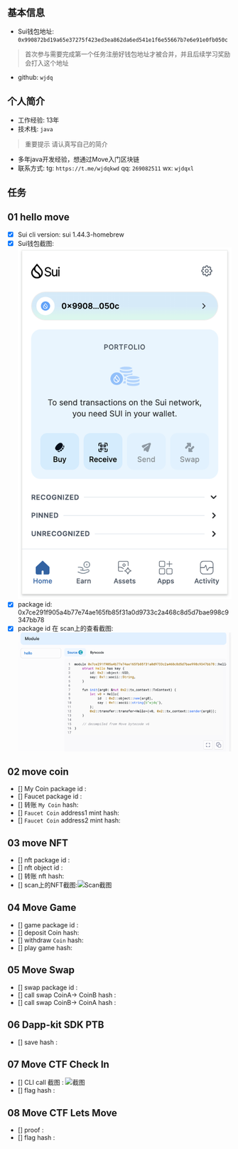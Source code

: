 ## 基本信息

- Sui钱包地址: `0x990872bd19a65e37275f423ed3ea862da6ed541e1f6e55667b7e6e91e0fb050c`

> 首次参与需要完成第一个任务注册好钱包地址才被合并，并且后续学习奖励会打入这个地址

- github: `wjdq`

## 个人简介

- 工作经验: 13年
- 技术栈: `java`

> 重要提示 请认真写自己的简介

- 多年java开发经验，想通过Move入门区块链
- 联系方式: tg: `https://t.me/wjdqkwd` qq: `269082511` wx: `wjdqxl`

## 任务

## 01 hello move

- [x] Sui cli version: sui 1.44.3-homebrew
- [x] Sui钱包截图: ![Sui钱包截图](./images/sui-wallet.png)
- [x] package id: 0x7ce291f905a4b77e74ae165fb85f31a0d9733c2a468c8d5d7bae998c9347bb78
- [x] package id 在 scan上的查看截图:![Scan截图](./images/sui-scan.png)

## 02 move coin

- [] My Coin package id :
- [] Faucet package id :
- [] 转账 `My Coin` hash:
- [] `Faucet Coin` address1 mint hash:
- [] `Faucet Coin` address2 mint hash:

## 03 move NFT

- [] nft package id :
- [] nft object id :
- [] 转账 nft hash:
- [] scan上的NFT截图:![Scan截图](./images/你的图片地址)

## 04 Move Game

- [] game package id :
- [] deposit Coin hash:
- [] withdraw `Coin` hash:
- [] play game hash:

## 05 Move Swap

- [] swap package id :
- [] call swap CoinA-> CoinB hash :
- [] call swap CoinB-> CoinA hash :

## 06 Dapp-kit SDK PTB

- [] save hash :

## 07 Move CTF Check In

- [] CLI call 截图 : ![截图](./images/你的图片地址)
- [] flag hash :

## 08 Move CTF Lets Move

- [] proof :
- [] flag hash :

